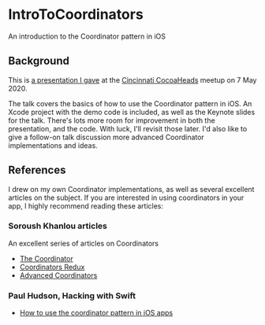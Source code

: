 # IntroToCoordinators
An introduction to the Coordinator pattern in iOS

## Background
This is [a presentation I gave](https://www.meetup.com/CincyCocoaDev/events/srjpjrybchbkb/) at the [Cincinnati CocoaHeads](https://www.meetup.com/CincyCocoaDev/) meetup on 7 May 2020.

The talk covers the basics of how to use the Coordinator pattern in iOS. An Xcode project with the demo code is included, as well as the Keynote slides for the talk. There's lots more room for improvement in both the presentation, and the code. With luck, I'll revisit those later. I'd also like to give a follow-on talk discussion more advanced Coordinator implementations and ideas.

## References
I drew on my own Coordinator implementations, as well as several excellent articles on the subject. If you are interested in using coordinators in your app, I highly recommend reading these articles:

### Soroush Khanlou articles
An excellent series of articles on Coordinators
- [The Coordinator](https://khanlou.com/2015/01/the-coordinator/)
- [Coordinators Redux](https://khanlou.com/2015/10/coordinators-redux/)
- [Advanced Coordinators](https://khanlou.com/tag/advanced-coordinators/)

### Paul Hudson, Hacking with Swift
- [How to use the coordinator pattern in iOS apps](https://www.hackingwithswift.com/articles/71/how-to-use-the-coordinator-pattern-in-ios-apps)
